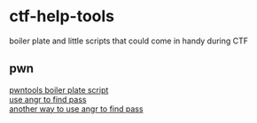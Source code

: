 # ctf-help-tools
boiler plate and little scripts that could come in handy during CTF
<br>
## pwn
[pwntools boiler plate script](https://github.com/Zerotistic/ctf-help-tools/blob/main/pwn-solver-bp.py)<br>
[use angr to find pass](https://github.com/Zerotistic/ctf-help-tools/blob/main/angr-find-pass.py)<br>
[another way to use angr to find pass](https://github.com/Zerotistic/ctf-help-tools/blob/main/angr-find-pass-2.py)<br>
